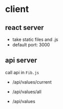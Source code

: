 # client

## react server

- take static files and .js
- default port: 3000

## api server

call api in `Fib.js`

- /api/values/current

- /api/values/all

- /api/values
